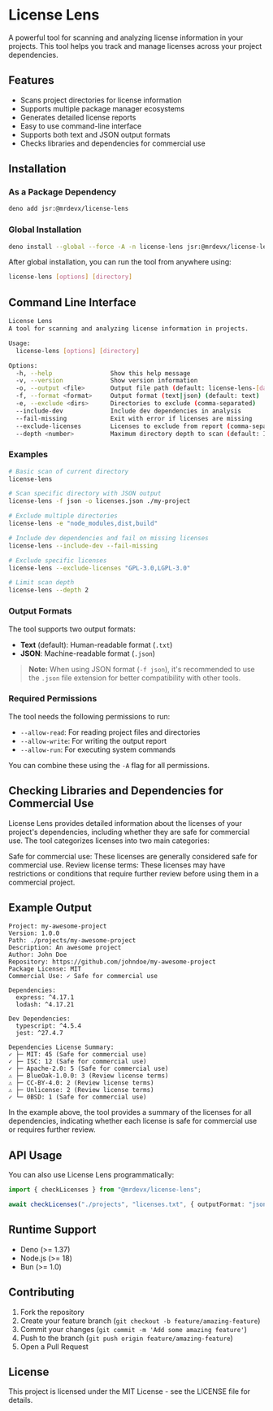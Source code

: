 # License Lens

A powerful tool for scanning and analyzing license information in your projects. This tool helps you track and manage licenses across your project dependencies.

## Features

- Scans project directories for license information
- Supports multiple package manager ecosystems
- Generates detailed license reports
- Easy to use command-line interface
- Supports both text and JSON output formats
- Checks libraries and dependencies for commercial use

## Installation

### As a Package Dependency

```bash
deno add jsr:@mrdevx/license-lens
```

### Global Installation

```bash
deno install --global --force -A -n license-lens jsr:@mrdevx/license-lens
```

After global installation, you can run the tool from anywhere using:

```bash
license-lens [options] [directory]
```

## Command Line Interface

```bash
License Lens
A tool for scanning and analyzing license information in projects.

Usage:
  license-lens [options] [directory]

Options:
  -h, --help                Show this help message
  -v, --version             Show version information
  -o, --output <file>       Output file path (default: license-lens-[date].[txt|json])
  -f, --format <format>     Output format (text|json) (default: text)
  -e, --exclude <dirs>      Directories to exclude (comma-separated)
  --include-dev             Include dev dependencies in analysis
  --fail-missing            Exit with error if licenses are missing
  --exclude-licenses        Licenses to exclude from report (comma-separated)
  --depth <number>          Maximum directory depth to scan (default: Infinity)
```

### Examples

```bash
# Basic scan of current directory
license-lens

# Scan specific directory with JSON output
license-lens -f json -o licenses.json ./my-project

# Exclude multiple directories
license-lens -e "node_modules,dist,build"

# Include dev dependencies and fail on missing licenses
license-lens --include-dev --fail-missing

# Exclude specific licenses
license-lens --exclude-licenses "GPL-3.0,LGPL-3.0"

# Limit scan depth
license-lens --depth 2
```

### Output Formats

The tool supports two output formats:

- **Text** (default): Human-readable format (`.txt`)
- **JSON**: Machine-readable format (`.json`)

> **Note:** When using JSON format (`-f json`), it's recommended to use the `.json` file extension for better compatibility with other tools.

### Required Permissions

The tool needs the following permissions to run:

- `--allow-read`: For reading project files and directories
- `--allow-write`: For writing the output report
- `--allow-run`: For executing system commands

You can combine these using the `-A` flag for all permissions.

## Checking Libraries and Dependencies for Commercial Use

License Lens provides detailed information about the licenses of your project's dependencies, including whether they are safe for commercial use. The tool categorizes licenses into two main categories:

Safe for commercial use: These licenses are generally considered safe for commercial use.
Review license terms: These licenses may have restrictions or conditions that require further review before using them in a commercial project.

## Example Output

```text
Project: my-awesome-project
Version: 1.0.0
Path: ./projects/my-awesome-project
Description: An awesome project
Author: John Doe
Repository: https://github.com/johndoe/my-awesome-project
Package License: MIT
Commercial Use: ✓ Safe for commercial use

Dependencies:
  express: ^4.17.1
  lodash: ^4.17.21

Dev Dependencies:
  typescript: ^4.5.4
  jest: ^27.4.7

Dependencies License Summary:
✓ ├─ MIT: 45 (Safe for commercial use)
✓ ├─ ISC: 12 (Safe for commercial use)
✓ ├─ Apache-2.0: 5 (Safe for commercial use)
⚠ ├─ BlueOak-1.0.0: 3 (Review license terms)
⚠ ├─ CC-BY-4.0: 2 (Review license terms)
⚠ ├─ Unlicense: 2 (Review license terms)
✓ └─ 0BSD: 1 (Safe for commercial use)
```

In the example above, the tool provides a summary of the licenses for all dependencies, indicating whether each license is safe for commercial use or requires further review.

## API Usage

You can also use License Lens programmatically:

```typescript
import { checkLicenses } from "@mrdevx/license-lens";

await checkLicenses("./projects", "licenses.txt", { outputFormat: "json" });
```

## Runtime Support

- Deno (>= 1.37)
- Node.js (>= 18)
- Bun (>= 1.0)

## Contributing

1. Fork the repository
2. Create your feature branch (`git checkout -b feature/amazing-feature`)
3. Commit your changes (`git commit -m 'Add some amazing feature'`)
4. Push to the branch (`git push origin feature/amazing-feature`)
5. Open a Pull Request

## License

This project is licensed under the MIT License - see the LICENSE file for details.
